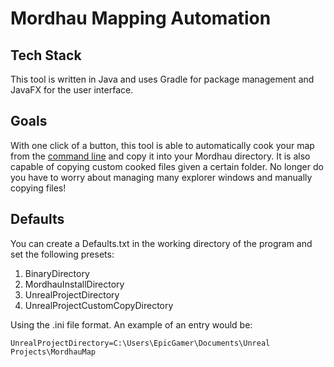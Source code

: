 # Mordhau Mapping Automation

## Tech Stack

This tool is written in Java and uses Gradle for package management and JavaFX for the user interface.

## Goals

With one click of a button, this tool is able to automatically cook your map from the [command line](https://docs.unrealengine.com/en-US/Engine/Deployment/Cooking/index.html) and copy it into your Mordhau directory. It is also capable of copying custom cooked files given a certain folder. No longer do you have to worry about managing many explorer windows and manually copying files!

## Defaults

You can create a Defaults.txt in the working directory of the program and set the following presets:

1. BinaryDirectory
2. MordhauInstallDirectory
3. UnrealProjectDirectory
4. UnrealProjectCustomCopyDirectory

Using the .ini file format. An example of an entry would be:

`UnrealProjectDirectory=C:\Users\EpicGamer\Documents\Unreal Projects\MordhauMap`
